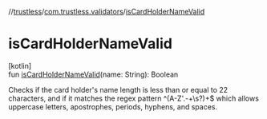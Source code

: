 //[trustless](../../index.md)/[com.trustless.validators](index.md)/[isCardHolderNameValid](is-card-holder-name-valid.md)

# isCardHolderNameValid

[kotlin]\
fun [isCardHolderNameValid](is-card-holder-name-valid.md)(name: String): Boolean

Checks if the card holder's name length is less than or equal to 22 characters, and if it matches the regex pattern ^(A-Z'.-+\s?)+$ which allows uppercase letters, apostrophes, periods, hyphens, and spaces.
